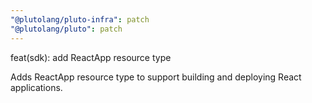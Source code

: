 ```yaml
---
"@plutolang/pluto-infra": patch
"@plutolang/pluto": patch
---
```


feat(sdk): add ReactApp resource type

Adds ReactApp resource type to support building and deploying React applications.
